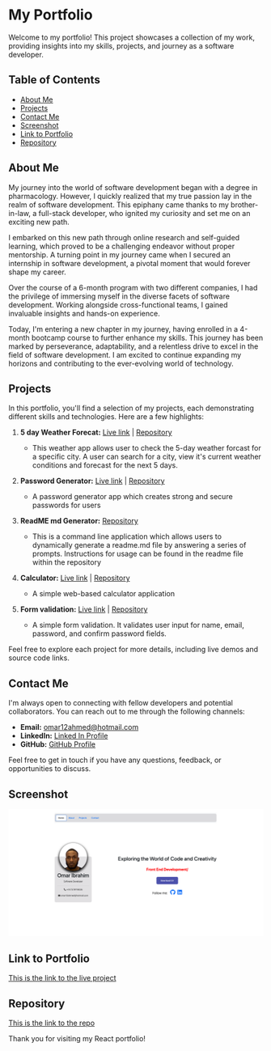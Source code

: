 # My Portfolio

Welcome to my portfolio! This project showcases a collection of my work, providing insights into my skills, projects, and journey as a software developer.

## Table of Contents

- [About Me](#about-me)
- [Projects](#projects)
- [Contact Me](#contact-me)
- [Screenshot](#screenshot)
- [Link to Portfolio](#link-to-portfolio)
- [Repository](#repository)

## About Me

My journey into the world of software development began with a degree in pharmacology. However, I quickly realized that my true passion lay in the realm of software development. This epiphany came thanks to my brother-in-law, a full-stack developer, who ignited my curiosity and set me on an exciting new path.

I embarked on this new path through online research and self-guided learning, which proved to be a challenging endeavor without proper mentorship. A turning point in my journey came when I secured an internship in software development, a pivotal moment that would forever shape my career.

Over the course of a 6-month program with two different companies, I had the privilege of immersing myself in the diverse facets of software development. Working alongside cross-functional teams, I gained invaluable insights and hands-on experience.

Today, I'm entering a new chapter in my journey, having enrolled in a 4-month bootcamp course to further enhance my skills. This journey has been marked by perseverance, adaptability, and a relentless drive to excel in the field of software development. I am excited to continue expanding my horizons and contributing to the ever-evolving world of technology.

## Projects

In this portfolio, you'll find a selection of my projects, each demonstrating different skills and technologies. Here are a few highlights:

1. **5 day Weather Forecat:** [Live link](https://omar12ahmed.github.io/weather-api/) | [Repository](https://github.com/omar12ahmed/weather-api)
   - This weather app allows user to check the 5-day weather forcast for a specific city. A user can search for a city, view it's current weather conditions and forecast for the next 5 days.

2. **Password Generator:** [Live link](https://omar12ahmed.github.io/password-Generator/) | [Repository](https://github.com/omar12ahmed/password-Generator)
   - A password generator app which creates strong and secure passwords for users

3. **ReadME md Generator:** [Repository](https://github.com/omar12ahmed/readme-generator-)
   - This is a command line application which allows users to dynamically generate a readme.md file by answering a series of prompts. Instructions for usage can be found in the readme file within the repository

4. **Calculator:** [Live link](https://omar12ahmed.github.io/calculator/) | [Repository](https://github.com/omar12ahmed/calculator)
   - A simple web-based calculator application

5. **Form validation:** [Live link](https://omar12ahmed.github.io/Form-validation/) | [Repository](https://github.com/omar12ahmed/Form-validation)
   - A simple form validation. It validates user input for name, email, password, and confirm password fields.

Feel free to explore each project for more details, including live demos and source code links.

## Contact Me

I'm always open to connecting with fellow developers and potential collaborators. You can reach out to me through the following channels:

- **Email:** [omar12ahmed@hotmail.com](mailto:omar12ahmed@hotmail.com)
- **LinkedIn:** [Linked In Profile](https://www.linkedin.com/public-profile/settings?trk=d_flagship3_profile_self_view_public_profile)
- **GitHub:** [GitHub Profile](https://github.com/omar12ahmed)

Feel free to get in touch if you have any questions, feedback, or opportunities to discuss.

## Screenshot

![Screenshot](/react-portfolio/public/images/screenshot.jpg)

## Link to Portfolio

[This is the link to the live project](https://dapper-daffodil-fcbf81.netlify.app/)

## Repository

[This is the link to the repo](https://github.com/omar12ahmed/react-portfolio)

Thank you for visiting my React portfolio!